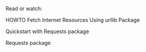 Read or watch:



HOWTO Fetch Internet Resources Using urllib Package

Quickstart with Requests package

Requests package
